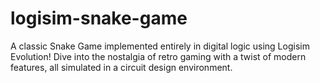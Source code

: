 # logisim-snake-game
A classic Snake Game implemented entirely in digital logic using Logisim Evolution! Dive into the nostalgia of retro gaming with a twist of modern features, all simulated in a circuit design environment.
